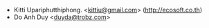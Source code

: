 - Kitti Upariphutthiphong. \<<kittiu@gmail.com>\>
  (<http://ecosoft.co.th>)
- Do Anh Duy \<<duyda@trobz.com>\>
